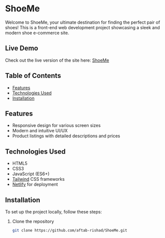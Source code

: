# ShoeMe

Welcome to ShoeMe, your ultimate destination for finding the perfect pair of shoes! This is a front-end web development project showcasing a sleek and modern shoe e-commerce site.

## Live Demo

Check out the live version of the site here: [ShoeMe](https://shoe-me.netlify.app/)

## Table of Contents

- [Features](#features)
- [Technologies Used](#technologies-used)
- [Installation](#installation)

## Features

- Responsive design for various screen sizes
- Modern and intuitive UI/UX
- Product listings with detailed descriptions and prices

## Technologies Used

- HTML5
- CSS3
- JavaScript (ES6+)
- [Tailwind](https://tailwindcss.com/) CSS frameworks
- [Netlify](https://www.netlify.com/) for deployment

## Installation

To set up the project locally, follow these steps:

1. Clone the repository
   ```bash
   git clone https://github.com/aftab-rishad/ShoeMe.git
   ```
